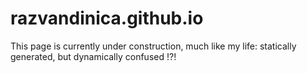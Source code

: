 # razvandinica.github.io
This page is currently under construction, much like my life: statically generated, but dynamically confused !?!
